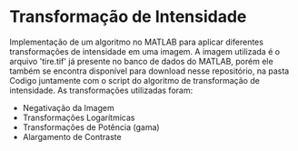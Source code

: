 <h1>Transformação de Intensidade</h1>
<p>
  Implementação de um algoritmo no MATLAB para aplicar diferentes transformações de intensidade em uma imagem. A imagem utilizada é o arquivo 'tire.tif' já presente no banco de dados do MATLAB, porém ele também se encontra disponível para download nesse repositório, na pasta Codigo juntamente com o script do algoritmo de transformação de intensidade. As transformações utilizadas foram:
  <ul>
    <li>Negativação da Imagem</li>
    <li>Transformações Logarítmicas</li>
    <li>Transformações de Potência (gama)</li>
    <li>Alargamento de Contraste</li>
  </ul>
</p>
